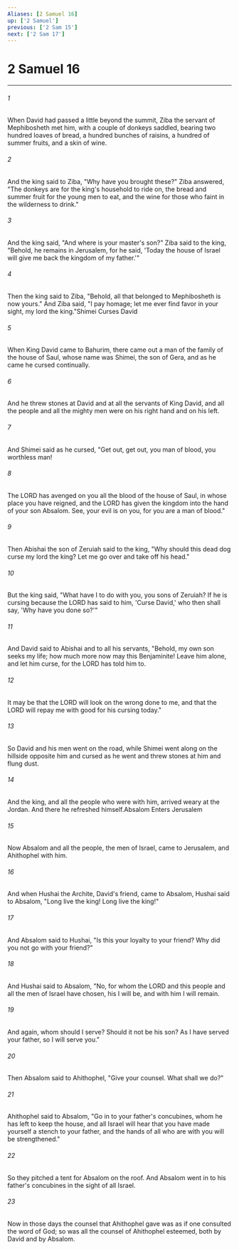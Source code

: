 ```yaml
---
Aliases: [2 Samuel 16]
up: ['2 Samuel']
previous: ['2 Sam 15']
next: ['2 Sam 17']
---
```

# 2 Samuel 16
***



###### 1 
When David had passed a little beyond the summit, Ziba the servant of Mephibosheth met him, with a couple of donkeys saddled, bearing two hundred loaves of bread, a hundred bunches of raisins, a hundred of summer fruits, and a skin of wine. 

###### 2 
And the king said to Ziba, "Why have you brought these?" Ziba answered, "The donkeys are for the king's household to ride on, the bread and summer fruit for the young men to eat, and the wine for those who faint in the wilderness to drink." 

###### 3 
And the king said, "And where is your master's son?" Ziba said to the king, "Behold, he remains in Jerusalem, for he said, 'Today the house of Israel will give me back the kingdom of my father.'" 

###### 4 
Then the king said to Ziba, "Behold, all that belonged to Mephibosheth is now yours." And Ziba said, "I pay homage; let me ever find favor in your sight, my lord the king."Shimei Curses David 

###### 5 
When King David came to Bahurim, there came out a man of the family of the house of Saul, whose name was Shimei, the son of Gera, and as he came he cursed continually. 

###### 6 
And he threw stones at David and at all the servants of King David, and all the people and all the mighty men were on his right hand and on his left. 

###### 7 
And Shimei said as he cursed, "Get out, get out, you man of blood, you worthless man! 

###### 8 
The LORD has avenged on you all the blood of the house of Saul, in whose place you have reigned, and the LORD has given the kingdom into the hand of your son Absalom. See, your evil is on you, for you are a man of blood." 

###### 9 
Then Abishai the son of Zeruiah said to the king, "Why should this dead dog curse my lord the king? Let me go over and take off his head." 

###### 10 
But the king said, "What have I to do with you, you sons of Zeruiah? If he is cursing because the LORD has said to him, 'Curse David,' who then shall say, 'Why have you done so?'" 

###### 11 
And David said to Abishai and to all his servants, "Behold, my own son seeks my life; how much more now may this Benjaminite! Leave him alone, and let him curse, for the LORD has told him to. 

###### 12 
It may be that the LORD will look on the wrong done to me, and that the LORD will repay me with good for his cursing today." 

###### 13 
So David and his men went on the road, while Shimei went along on the hillside opposite him and cursed as he went and threw stones at him and flung dust. 

###### 14 
And the king, and all the people who were with him, arrived weary at the Jordan. And there he refreshed himself.Absalom Enters Jerusalem 

###### 15 
Now Absalom and all the people, the men of Israel, came to Jerusalem, and Ahithophel with him. 

###### 16 
And when Hushai the Archite, David's friend, came to Absalom, Hushai said to Absalom, "Long live the king! Long live the king!" 

###### 17 
And Absalom said to Hushai, "Is this your loyalty to your friend? Why did you not go with your friend?" 

###### 18 
And Hushai said to Absalom, "No, for whom the LORD and this people and all the men of Israel have chosen, his I will be, and with him I will remain. 

###### 19 
And again, whom should I serve? Should it not be his son? As I have served your father, so I will serve you." 

###### 20 
Then Absalom said to Ahithophel, "Give your counsel. What shall we do?" 

###### 21 
Ahithophel said to Absalom, "Go in to your father's concubines, whom he has left to keep the house, and all Israel will hear that you have made yourself a stench to your father, and the hands of all who are with you will be strengthened." 

###### 22 
So they pitched a tent for Absalom on the roof. And Absalom went in to his father's concubines in the sight of all Israel. 

###### 23 
Now in those days the counsel that Ahithophel gave was as if one consulted the word of God; so was all the counsel of Ahithophel esteemed, both by David and by Absalom.
